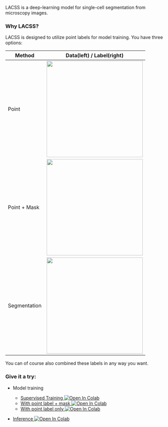 LACSS is a deep-learning model for single-cell segmentation from microscopy images.

### Why LACSS?
LACSS is designed to utilize point labels for model training. You have three options:

| Method | Data(left) / Label(right)|
| --- | --- |
| Point | <img src="https://github.com/jiyuuchc/lacss/raw/main-jax/.github/images/label_scheme_1.png" width="300"> |
| Point + Mask | <img src="https://github.com/jiyuuchc/lacss/raw/main-jax/.github/images/label_scheme_2.png" width="300"> |
| Segmentation | <img src="https://github.com/jiyuuchc/lacss/raw/main-jax/.github/images/label_scheme_3.png" width="300"> |

You can of course also combined these labels in any way you want.

### Give it a try:
* Model training
  - [Supervised Training ![Open In Colab](https://colab.research.google.com/assets/colab-badge.svg)](https://colab.research.google.com/github/jiyuuchc/lacss/blob/main-jax/notebooks/train_with_segmentation_label.ipynb)
  - [With point label + mask ![Open In Colab](https://colab.research.google.com/assets/colab-badge.svg)](https://colab.research.google.com/github/jiyuuchc/lacss/blob/main-jax/notebooks/train_with_point_and_mask.ipynb)
  - [With point label only ![Open In Colab](https://colab.research.google.com/assets/colab-badge.svg)](https://colab.research.google.com/github/jiyuuchc/lacss/blob/main-jax/notebooks/train_with_point_label.ipynb)

* [Inference ![Open In Colab](https://colab.research.google.com/assets/colab-badge.svg)](https://colab.research.google.com/github/jiyuuchc/lacss/blob/main-jax/notebooks/inference.ipynb)

